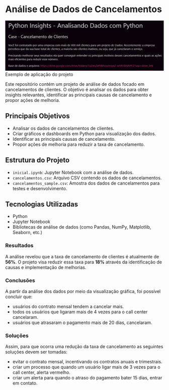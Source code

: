 # Análise de Dados de Cancelamentos

<img src="assets/tela.png"><br>
Exemplo de aplicação do projeto

Este repositório contém um projeto de análise de dados focado em cancelamentos de clientes. O objetivo é  analisar os dados para obter insights relevantes, identificar as principais causas de cancelamento e propor ações de melhoria.

## Principais Objetivos

- Analisar os dados de cancelamentos de clientes.
- Criar gráficos e dashboards em Python para visualização dos dados.
- Identificar as principais causas de cancelamento.
- Propor ações de melhoria para reduzir a taxa de cancelamento.

## Estrutura do Projeto

- `inicial.ipynb`: Jupyter Notebook com a análise de dados.
- `cancelamentos.csv`: Arquivo CSV contendo os dados de cancelamentos.
- `cancelamentos_sample.csv`: Amostra dos dados de cancelamentos para testes e desenvolvimento.

## Tecnologias Utilizadas

- Python
- Jupyter Notebook
- Bibliotecas de análise de dados (como Pandas, NumPy, Matplotlib, Seaborn, etc.)


### Resultados

A análise revelou que a taxa de cancelamento de clientes é atualmente de **56%**. O projeto visa reduzir essa taxa para **18%** através da identificação de causas e implementação de melhorias. 

### Conclusões
A partir da análise dos dados por meio da visualização gráfica, foi possível concluir que:
- usuários do contrato mensal tendem a cancelar mais.
- todos os usuários que ligaram mais de 4 vezes para o call center cancelaram.
- usuários que atrasaram o pagamento mais de 20 dias, cancelaram.

### Soluções
Assim, para que ocorra uma redução da taxa de cancelamento as seguintes soluções devem ser tomadas:
- evitar o contrato mensal, incentivando os contratos anuais e trimestrais.
- criar um processo que quando um usuário ligar mais de 3 vezes para o call center, alerta vermelho.
- criar um alerta para quando o atraso do pagamento bater 15 dias, entrar em contato.